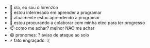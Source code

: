 - 👋 ola, eu sou o lorenzon
- 👀 estou interresado em aprender a programar
- 🌱 atualmente estou aprendendo a programar
- 💞️ estou procurando a colaborar com minha etec para ter progresso
- 📫 como me achar? melhor NAO me achar
- 😄 pronomes: ? aviao de ataque ao solo
- ⚡ fato engraçado: :(

<!---
lorenzon28/lorenzon28 is a ✨ special ✨ repository because its `README.md` (this file) appears on your GitHub profile.
You can click the Preview link to take a look at your changes.
--->

